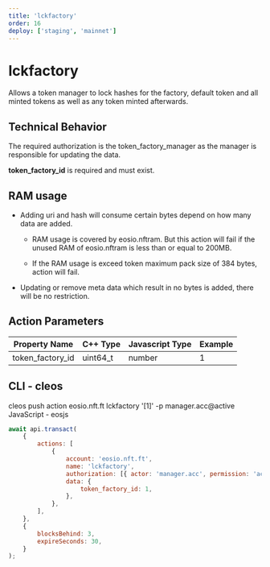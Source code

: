 ```yaml
---
title: 'lckfactory'
order: 16
deploy: ['staging', 'mainnet']
---
```


# lckfactory

Allows a token manager to lock hashes for the factory, default token and all minted tokens as well as any token minted afterwards.

## Technical Behavior

The required authorization is the token_factory_manager as the manager is responsible for updating the data.

**token_factory_id** is required and must exist.

## RAM usage

-   Adding uri and hash will consume certain bytes depend on how many data are added.

    -   RAM usage is covered by eosio.nftram. But this action will fail if the unused RAM of eosio.nftram is less than or equal to 200MB.

    -   If the RAM usage is exceed token maximum pack size of 384 bytes, action will fail.

-   Updating or remove meta data which result in no bytes is added, there will be no restriction.

## Action Parameters

| Property Name    | C++ Type | Javascript Type | Example |
| ---------------- | -------- | --------------- | ------- |
| token_factory_id | uint64_t | number          | 1       |

## CLI - cleos

cleos push action eosio.nft.ft lckfactory '[1]' -p manager.acc@active
JavaScript - eosjs

```javascript
await api.transact(
    {
        actions: [
            {
                account: 'eosio.nft.ft',
                name: 'lckfactory',
                authorization: [{ actor: 'manager.acc', permission: 'active' }],
                data: {
                    token_factory_id: 1,
                },
            },
        ],
    },
    {
        blocksBehind: 3,
        expireSeconds: 30,
    }
);
```
